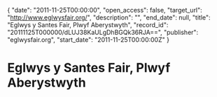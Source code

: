 {
  "date": "2011-11-25T00:00:00", 
  "open_access": false, 
  "target_url": "http://www.eglwysfair.org/", 
  "description": "", 
  "end_date": null, 
  "title": "Eglwys y Santes Fair, Plwyf Aberystwyth", 
  "record_id": "20111125T000000/dLUJ38KaULgDhBGQk36RJA==", 
  "publisher": "eglwysfair.org", 
  "start_date": "2011-11-25T00:00:00Z"
}

# Eglwys y Santes Fair, Plwyf Aberystwyth

